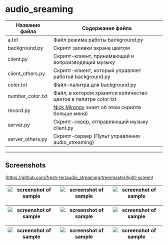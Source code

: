 # audio_sreaming

Название файла     | Содержание файла
-------------------|----------------------
a.txt              | Файл режима работы background.py
background.py      | Скрипт заливки экрана цветом
client.py          | Скрипт-клиент, принимающий и вопроизводящий музыку
client_others.py   | Скрипт-клиент, который управляет работой background.py
color.txt          | Файл-палитра для background.py
number_color.txt   | Файл, в котором хранится количество цветов в палитре color.txt
record.py          | [Nick Mironov](https://github.com/nickfromXXII) знает об этом скрипте больше меня)
server.py          | Скрипт-север, отправляющий музыку client.py
server_others.py   | Скрипт-сервер (Пульт управления audio_streaming)

***
Screenshots
----------------------
(<https://github.com/fresh-ter/audio_streaming/tree/master/light-screen>)

![screenshot of sample](https://github.com/fresh-ter/audio_streaming/blob/master/light-screen/red.gif)  | ![screenshot of sample](https://github.com/fresh-ter/audio_streaming/blob/master/light-screen/green.gif)  | ![screenshot of sample](https://github.com/fresh-ter/audio_streaming/blob/master/light-screen/dark_blue.gif)
--------------------------------------------------------------------------------------------------------|-------------------------------------------------------------------------------------------------------------------|---------------------------------------------------------------------------------------------------------


![screenshot of sample](https://github.com/fresh-ter/audio_streaming/blob/master/light-screen/sky_blue.gif)  | ![screenshot of sample](https://github.com/fresh-ter/audio_streaming/blob/master/light-screen/violet.gif)  | ![screenshot of sample](https://github.com/fresh-ter/audio_streaming/blob/master/light-screen/white.gif)
-------------------------------------------------------------------------------------------------------------|----------------------------------------------------------------------------------------------------------------|------------------------------------------------------------------------------------------------------



![screenshot of sample](https://github.com/fresh-ter/audio_streaming/blob/master/light-screen/yellow.gif)  | ![screenshot of sample](https://github.com/fresh-ter/audio_streaming/blob/master/light-screen/orange.gif)  | ![screenshot of sample](https://github.com/fresh-ter/audio_streaming/blob/master/light-screen/pink.gif)
-----------------------------------------------------------------------------------------------------------|----------------------------------------------------------------------------------------------------------------|------------------------------------------------------------------------------------------------------
